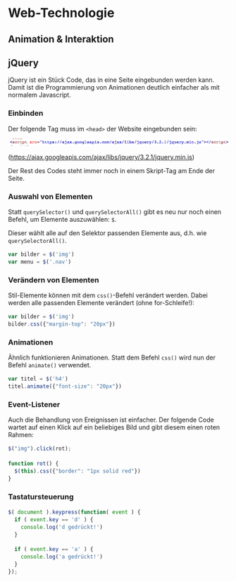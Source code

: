 # Web-Technologie

## Animation & Interaktion



## jQuery

jQuery ist ein Stück Code, das in eine Seite eingebunden werden kann. Damit ist die Programmierung von Animationen deutlich einfacher als mit normalem Javascript.



### Einbinden

Der folgende Tag muss im `<head>` der Website eingebunden sein:

![](images/jq.png)

(https://ajax.googleapis.com/ajax/libs/jquery/3.2.1/jquery.min.js)

Der Rest des Codes steht immer noch in einem Skript-Tag am Ende der Seite.



### Auswahl von Elementen

Statt `querySelector()` und `querySelectorAll()` gibt es neu nur noch einen Befehl, um Elemente auszuwählen: `$`.

Dieser wählt alle auf den Selektor passenden Elemente aus, d.h. wie `querySelectorAll()`.

```js
var bilder = $('img')
var menu = $('.nav')
```



### Verändern von Elementen

Stil-Elemente können mit dem `css()`-Befehl verändert werden. Dabei werden alle passenden Elemente verändert (ohne for-Schleife!):

```js
var bilder = $('img')
bilder.css({"margin-top": "20px"})
```



### Animationen

Ähnlich funktionieren Animationen. Statt dem Befehl `css()` wird nun der Befehl `animate()` verwendet.

```js
var titel = $('h4')
titel.animate({"font-size": "20px"})
```



### Event-Listener

Auch die Behandlung von Ereignissen ist einfacher. Der folgende Code wartet auf einen Klick auf ein beliebiges Bild und gibt diesem einen roten Rahmen:

```js
$("img").click(rot);

function rot() {
  $(this).css({"border": "1px solid red"})
}
```



### Tastatursteuerung

```js
$( document ).keypress(function( event ) {
  if ( event.key == 'd' ) {
    console.log('d gedrückt!')
  }

  if ( event.key == 'a' ) {
    console.log('a gedrückt!')
  }
});
```
